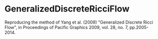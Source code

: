 # GeneralizedDiscreteRicciFlow
Reproducing the method of Yang et al. (2009) "Generalized Discrete Ricci Flow", in Proceedings of Pacific Graphics 2009, vol. 28, no. 7, pp.2005-2014.
